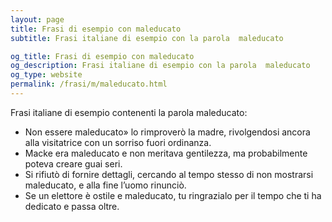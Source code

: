 ```yaml
---
layout: page
title: Frasi di esempio con maleducato 
subtitle: Frasi italiane di esempio con la parola  maleducato

og_title: Frasi di esempio con maleducato 
og_description: Frasi italiane di esempio con la parola  maleducato
og_type: website
permalink: /frasi/m/maleducato.html
---
```


Frasi italiane di esempio contenenti la parola maleducato:


- Non essere maleducato» lo rimproverò la madre, rivolgendosi ancora alla visitatrice con un sorriso fuori ordinanza.
- Macke era maleducato e non meritava gentilezza, ma probabilmente poteva creare guai seri.
- Si rifiutò di fornire dettagli, cercando al tempo stesso di non mostrarsi maleducato, e alla fine l’uomo rinunciò.
- Se un elettore è ostile e maleducato, tu ringrazialo per il tempo che ti ha dedicato e passa oltre.
